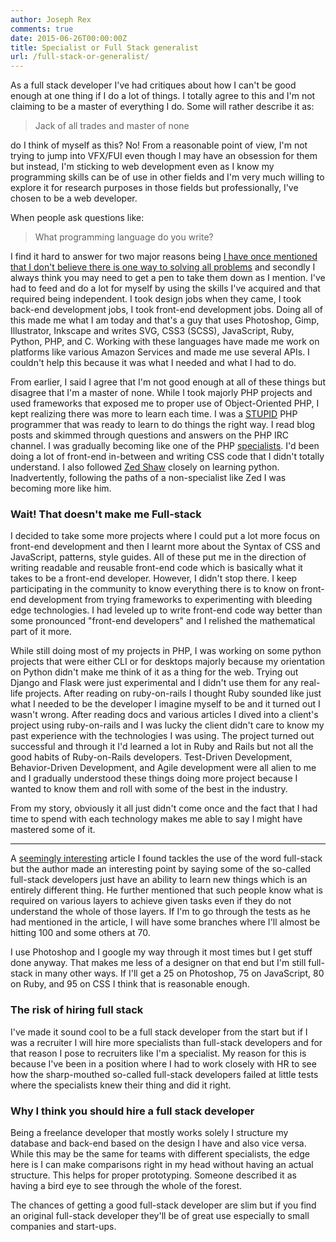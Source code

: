 ```yaml
---
author: Joseph Rex
comments: true
date: 2015-06-26T00:00:00Z
title: Specialist or Full Stack generalist
url: /full-stack-or-generalist/
---
```


As a full stack developer I've had critiques about how I can't be good enough at one thing if I do a lot of things. I totally agree to this and I'm not claiming to be a master of everything I do. Some will rather describe it as:
<!--more-->

> Jack of all trades and master of none

do I think of myself as this? No! From a reasonable point of view, I'm not trying to jump into VFX/FUI even though I may have an obsession for them but instead, I'm sticking to web development even as I know my programming skills can be of use in other fields and I'm very much willing to explore it for research purposes in those fields but professionally, I've chosen to be a web developer.

When people ask questions like:

> What programming language do you write?

I find it hard to answer for two major reasons being [I have once mentioned that I don't believe there is one way to solving all problems](/i-am-an-x-programmer/) and secondly I always think you may need to get a pen to take them down as I mention. I've had to feed and do a lot for myself by using the skills I've acquired and that required being independent. I took design jobs when they came, I took back-end development jobs, I took front-end development jobs. Doing all of this made me what I am today and that's a guy that uses Photoshop, Gimp, Illustrator, Inkscape and writes SVG, CSS3 (SCSS), JavaScript, Ruby, Python, PHP, and C. Working with these languages have made me work on platforms like various Amazon Services and made me use several APIs. I couldn't help this because it was what I needed and what I had to do.

From earlier, I said I agree that I'm not good enough at all of these things but disagree that I'm a master of none. While I took majorly PHP projects and used frameworks that exposed me to proper use of Object-Oriented PHP, I kept realizing there was more to learn each time. I was a [STUPID][1] PHP programmer that was ready to learn to do things the right way. I read blog posts and skimmed through questions and answers on the PHP IRC channel. I was gradually becoming like one of the PHP [specialists][2]. I'd been doing a lot of front-end in-between and writing CSS code that I didn't totally understand. I also followed [Zed Shaw][3] closely on learning python. Inadvertently, following the paths of a non-specialist like Zed I was becoming more like him.

### Wait! That doesn't make me Full-stack
I decided to take some more projects where I could put a lot more focus on front-end development and then I learnt more about the Syntax of CSS and JavaScript, patterns, style guides. All of these put me in the direction of writing readable and reusable front-end code which is basically what it takes to be a front-end developer. However, I didn't stop there. I keep participating in the community to know everything there is to know on front-end development from trying frameworks to experimenting with bleeding edge technologies. I had leveled up to write front-end code way better than some pronounced "front-end developers" and I relished the mathematical part of it more.

While still doing most of my projects in PHP, I was working on some python projects that were either CLI or for desktops majorly because my orientation on Python didn't make me think of it as a thing for the web. Trying out Django and Flask were just experimental and I didn't use them for any real-life projects. After reading on ruby-on-rails I thought Ruby sounded like just what I needed to be the developer I imagine myself to be and it turned out I wasn't wrong. After reading docs and various articles I dived into a client's project using ruby-on-rails and I was lucky the client didn't care to know my past experience with the technologies I was using. The project turned out successful and through it I'd learned a lot in Ruby and Rails but not all the good habits of Ruby-on-Rails developers. Test-Driven Development, Behavior-Driven Development, and Agile development were all alien to me and I gradually understood these things doing more project because I wanted to know them and roll with some of the best in the industry.

From my story, obviously it all just didn't come once and the fact that I had time to spend with each technology makes me able to say I might have mastered some of it.

<hr>

A [seemingly interesting][4] article I found tackles the use of the word full-stack but the author made an interesting point by saying some of the so-called full-stack developers just have an ability to learn new things which is an entirely different thing. He further mentioned that such people know what is required on various layers to achieve given tasks even if they do not understand the whole of those layers. If I'm to go through the tests as he had mentioned in the article, I will have some branches where I'll almost be hitting 100 and some others at 70.

I use Photoshop and I google my way through it most times but I get stuff done anyway. That makes me less of a designer on that end but I'm still full-stack in many other ways. If I'll get a 25 on Photoshop, 75 on JavaScript, 80 on Ruby, and 95 on CSS I think that is reasonable enough.

### The risk of hiring full stack
I've made it sound cool to be a full stack developer from the start but if I was a recruiter I will hire more specialists than full-stack developers and for that reason I pose to recruiters like I'm a specialist. My reason for this is because I've been in a position where I had to work closely with HR to see how the sharp-mouthed so-called full-stack developers failed at little tests where the specialists knew their thing and did it right.

### Why I think you should hire a full stack developer
Being a freelance developer that mostly works solely I structure my database and back-end based on the design I have and also vice versa. While this may be the same for teams with different specialists, the edge here is I can make comparisons right in my head without having an actual structure. This helps for proper prototyping. Someone described it as having a bird eye to see through the whole of the forest.

The chances of getting a good full-stack developer are slim but if you find an original full-stack developer they'll be of great use especially to small companies and start-ups.

[1]: https://nikic.github.io/2011/12/27/Dont-be-STUPID-GRASP-SOLID.html
[2]: http://www.ircmaxell.com/
[3]: http://zedshaw.com/
[4]: http://andyshora.com/full-stack-developers.html

